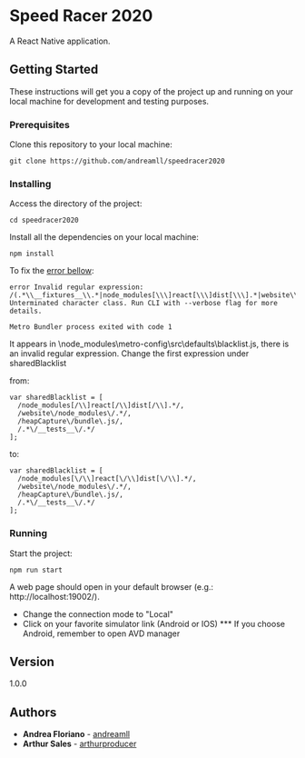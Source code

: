 # Speed Racer 2020

A React Native application.

## Getting Started

These instructions will get you a copy of the project up and running on your local machine for development and testing purposes.

### Prerequisites

Clone this repository to your local machine:

```
git clone https://github.com/andreamll/speedracer2020
```

### Installing

Access the directory of the project:

```
cd speedracer2020
```

Install all the dependencies on your local machine:

```
npm install
```

To fix the [error bellow](https://stackoverflow.com/questions/58120990/how-to-resolve-the-error-on-react-native-start):

```
error Invalid regular expression: /(.*\\__fixtures__\\.*|node_modules[\\\]react[\\\]dist[\\\].*|website\\node_modules\\.*|heapCapture\\bundle\.js|.*\\__tests__\\.*)$/: Unterminated character class. Run CLI with --verbose flag for more details.

Metro Bundler process exited with code 1
```

It appears in \node_modules\metro-config\src\defaults\blacklist.js, there is an invalid regular expression. Change the first expression under sharedBlacklist 

from:
```
var sharedBlacklist = [
  /node_modules[/\\]react[/\\]dist[/\\].*/,
  /website\/node_modules\/.*/,
  /heapCapture\/bundle\.js/,
  /.*\/__tests__\/.*/
];
```
to:
```
var sharedBlacklist = [
  /node_modules[\/\\]react[\/\\]dist[\/\\].*/,
  /website\/node_modules\/.*/,
  /heapCapture\/bundle\.js/,
  /.*\/__tests__\/.*/
];
```

### Running

Start the project:

```
npm run start
```

A web page should open in your default browser (e.g.: http://localhost:19002/).

- Change the connection mode to "Local"
- Click on your favorite simulator link (Android or IOS)
  *** If you choose Android, remember to open AVD manager

## Version

1.0.0


## Authors

* **Andrea Floriano** - [andreamll](https://github.com/andreamll)
* **Arthur Sales** - [arthurproducer](https://github.com/arthurproducer)
